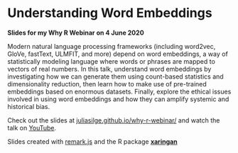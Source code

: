 
# Understanding Word Embeddings

**Slides for my Why R Webinar on 4 June 2020**

Modern natural language processing frameworks (including word2vec, GloVe, fastText, ULMFIT, and more) depend on word embeddings, a way of statistically modeling language where words or phrases are mapped to vectors of real numbers. In this talk, understand word embeddings by investigating how we can generate them using count-based statistics and dimensionality reduction, then learn how to make use of pre-trained embeddings based on enormous datasets. Finally, explore the ethical issues involved in using word embeddings and how they can amplify systemic and historical bias.

Check out the slides at [juliasilge.github.io/why-r-webinar/](https://juliasilge.github.io/why-r-webinar/) and watch the talk on [YouTube](https://www.youtube.com/watch?v=ke03DGvT8uU).

Slides created with [remark.js](http://remarkjs.com/) and the R package [**xaringan**](https://github.com/yihui/xaringan)
